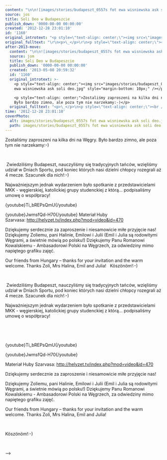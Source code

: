 ```yaml
---
content: "\n\n![images/stories/budapeszt_0557s fot ewa wisniewska ask soli deo.jpg](images/stories/budapeszt_0557s fot ewa wisniewska ask soli deo.jpg)\nZostaliśmy zaproszeni na kilka dni na Węgry. Było bardzo zimno, ale poza tym nie narzekamy:-)\n\n<!--{{intro-break}}-->\n\n\_\n\n&nbsp;Zwiedziliśmy Budapeszt, nauczyliśmy się tradycyjnych tańców, wzięliśmy udział w Dniach Sportu, pod koniec których nasi dzielni chłopcy rozegrali aż 4 mecze. Szacunek dla nich!:-)&nbsp;\n\n Najważniejszym jednak wydarzeniem było spotkanie z przedstawicielami MKK - węgierskiej, katolickiej grupy studenckiej z którą… podpisaliśmy umowę o współpracy!\n\_\n\_\n\n{youtube}Ti_bREPsQmU{/youtube}\n&nbsp;\n\n{youtube}JwmsfQd-H70{/youtube}\nMateriał Huby Szarvasa:&nbsp;http://helyzet.tv/index.php?mod=video&id=470\n\n\n Dziękujemy serdecznie za zaproszenie i niesamowicie miłe przyjęcie nas!\nDziękujemy Zoliemu, pani Halinie, Emilowi i Julii (Emil i Julia są rodowitymi Węgrami, a świetnie mówią po polsku!)\n Dziękujemy Panu Romanowi Kowalskiemu - Ambasadorowi Polski na Węgrzech, za odwiedziny mimo napiętego grafiku zajęć.\n\n Our friends from Hungary – thanks for your invitation and the warm welcome.\n Thanks Zoli, Mrs Halina, Emil and Julia!\n\_\nKöszönöm!:-)\n\_\n\n\n<!--CONTENT FROM OLD SERVER (jos before 2013): \n\n![images/stories/budapeszt_0557s fot ewa wisniewska ask soli deo.jpg](images/stories/budapeszt_0557s fot ewa wisniewska ask soli deo.jpg)\n\r\n\nZostaliśmy zaproszeni na kilka dni na Węgry. Było bardzo zimno, ale poza tym nie narzekamy:-)\n\r\n\n<!--{{intro-break}}-->\n\r\n\n\_\n\r\n&nbsp;Zwiedziliśmy Budapeszt, nauczyliśmy się tradycyjnych tańców, wzięliśmy udział w Dniach Sportu, pod koniec których nasi dzielni chłopcy rozegrali aż 4 mecze. Szacunek dla nich!:-)&nbsp;\n\n Najważniejszym jednak wydarzeniem było spotkanie z przedstawicielami MKK - węgierskiej, katolickiej grupy studenckiej z którą… podpisaliśmy umowę o współpracy!\n\r\n\n\_\n\r\n\n\_\n\r\n{youtube}Ti_bREPsQmU{/youtube}\r\n&nbsp;\r\n\r\n{youtube}JwmsfQd-H70{/youtube}\r\n\r\n\nMateriał Huby Szarvasa:&nbsp;http://helyzet.tv/index.php?mod=video&id=470\n\r\n\n Dziękujemy serdecznie za zaproszenie i niesamowicie miłe przyjęcie nas!\n\r\n\nDziękujemy Zoliemu, pani Halinie, Emilowi i Julii (Emil i Julia są rodowitymi Węgrami, a świetnie mówią po polsku!)\n Dziękujemy Panu Romanowi Kowalskiemu - Ambasadorowi Polski na Węgrzech, za odwiedziny mimo napiętego grafiku zajęć.\n\n Our friends from Hungary – thanks for your invitation and the warm welcome.\n Thanks Zoli, Mrs Halina, Emil and Julia!\n\r\n\n\_\n\r\n\nKöszönöm!:-)\n\r\n\n\_\n\n-->"
source: jos
title: Soli Deo w Budapeszcie
publish_down: '0000-00-00 00:00:00'
created: '2012-12-28 23:01:10'
id: '1160'
original_introtext: "<p style=\"text-align: center;\"><img src=\"images/stories/budapeszt_0557s fot ewa wisniewska ask soli deo.jpg\" style=\"margin-bottom: 10px;\" /></p>\r\n<p style=\"text-align: center;\">Zostaliśmy zaproszeni na kilka dni na Węgry. Było bardzo zimno, ale poza tym nie narzekamy:-)</p>\r\n"
original_fulltext: "\r\n<p>\_</p>\r\n<p style=\"text-align: center;\"><br />&nbsp;Zwiedziliśmy Budapeszt, nauczyliśmy się tradycyjnych tańców, wzięliśmy udział w Dniach Sportu, pod koniec których nasi dzielni chłopcy rozegrali aż 4 mecze. Szacunek dla nich!:-)&nbsp;<br /><br /> Najważniejszym jednak wydarzeniem było spotkanie z przedstawicielami MKK - węgierskiej, katolickiej grupy studenckiej z którą… podpisaliśmy umowę o współpracy!</p>\r\n<p style=\"text-align: center;\">\_</p>\r\n<p style=\"text-align: center;\">\_</p>\r\n<div style=\"text-align: center;\">{youtube}Ti_bREPsQmU{/youtube}</div>\r\n<div style=\"text-align: center;\">&nbsp;</div>\r\n<div style=\"text-align: center;\"></div>\r\n<div style=\"text-align: center;\">{youtube}JwmsfQd-H70{/youtube}</div>\r\n<div style=\"text-align: center;\"></div>\r\n<p style=\"text-align: center;\">Materiał Huby Szarvasa:&nbsp;http://helyzet.tv/index.php?mod=video&amp;id=470</p>\r\n<p style=\"text-align: left;\"><br /><br /> Dziękujemy serdecznie za zaproszenie i niesamowicie miłe przyjęcie nas!</p>\r\n<p>Dziękujemy Zoliemu, pani Halinie, Emilowi i Julii (Emil i Julia są rodowitymi Węgrami, a świetnie mówią po polsku!)<br /> Dziękujemy Panu Romanowi Kowalskiemu - Ambasadorowi Polski na Węgrzech, za odwiedziny mimo napiętego grafiku zajęć.<br /><br /> Our friends from Hungary – thanks for your invitation and the warm welcome.<br /> Thanks Zoli, Mrs Halina, Emil and Julia!</p>\r\n<p>\_</p>\r\n<p style=\"text-align: left;\">Köszönöm!:-)</p>\r\n<p style=\"text-align: center;\">\_</p>"
after-2013-move:
  content: "\n\n![images/stories/budapeszt_0557s fot ewa wisniewska ask soli deo.jpg](images/stories/budapeszt_0557s fot ewa wisniewska ask soli deo.jpg)\nZostaliśmy zaproszeni na kilka dni na Węgry. Było bardzo zimno, ale poza tym nie narzekamy:-)\n\n<!--{{intro-break}}-->\n\n\_\n\n&nbsp;Zwiedziliśmy Budapeszt, nauczyliśmy się tradycyjnych tańców, wzięliśmy udział w Dniach Sportu, pod koniec których nasi dzielni chłopcy rozegrali aż 4 mecze. Szacunek dla nich!:-)&nbsp;\n\n Najważniejszym jednak wydarzeniem było spotkanie z przedstawicielami MKK - węgierskiej, katolickiej grupy studenckiej z którą… podpisaliśmy umowę o współpracy!\n\_\n\_\n\n{youtube}Ti_bREPsQmU{/youtube}\n&nbsp;\n\n{youtube}JwmsfQd-H70{/youtube}\nMateriał Huby Szarvasa:&nbsp;http://helyzet.tv/index.php?mod=video&id=470\n\n\n Dziękujemy serdecznie za zaproszenie i niesamowicie miłe przyjęcie nas!\nDziękujemy Zoliemu, pani Halinie, Emilowi i Julii (Emil i Julia są rodowitymi Węgrami, a świetnie mówią po polsku!)\n Dziękujemy Panu Romanowi Kowalskiemu - Ambasadorowi Polski na Węgrzech, za odwiedziny mimo napiętego grafiku zajęć.\n\n Our friends from Hungary – thanks for your invitation and the warm welcome.\n Thanks Zoli, Mrs Halina, Emil and Julia!\n\_\nKöszönöm!:-)\n\_\n"
  source: jom
  title: Soli Deo w Budapeszcie
  publish_down: '0000-00-00 00:00:00'
  created: '2013-05-08 20:59:32'
  id: '1160'
  original_introtext: >-
    <p style="text-align: center;"><img src="images/stories/budapeszt_0557s fot
    ewa wisniewska ask soli deo.jpg" style="margin-bottom: 10px;" /></p>

    <p style="text-align: center;">Zostaliśmy zaproszeni na kilka dni na Węgry.
    Było bardzo zimno, ale poza tym nie narzekamy:-)</p>
  original_fulltext: "<p>\_</p>\n<p style=\"text-align: center;\"><br />&nbsp;Zwiedziliśmy Budapeszt, nauczyliśmy się tradycyjnych tańców, wzięliśmy udział w Dniach Sportu, pod koniec których nasi dzielni chłopcy rozegrali aż 4 mecze. Szacunek dla nich!:-)&nbsp;<br /><br /> Najważniejszym jednak wydarzeniem było spotkanie z przedstawicielami MKK - węgierskiej, katolickiej grupy studenckiej z którą… podpisaliśmy umowę o współpracy!</p>\n<p style=\"text-align: center;\">\_</p>\n<p style=\"text-align: center;\">\_</p>\n<div style=\"text-align: center;\">{youtube}Ti_bREPsQmU{/youtube}</div>\n<div style=\"text-align: center;\">&nbsp;</div>\n<div style=\"text-align: center;\"></div>\n<div style=\"text-align: center;\">{youtube}JwmsfQd-H70{/youtube}</div>\n<div style=\"text-align: center;\"></div>\n<p style=\"text-align: center;\">Materiał Huby Szarvasa:&nbsp;http://helyzet.tv/index.php?mod=video&amp;id=470</p>\n<p style=\"text-align: left;\"><br /><br /> Dziękujemy serdecznie za zaproszenie i niesamowicie miłe przyjęcie nas!</p>\n<p>Dziękujemy Zoliemu, pani Halinie, Emilowi i Julii (Emil i Julia są rodowitymi Węgrami, a świetnie mówią po polsku!)<br /> Dziękujemy Panu Romanowi Kowalskiemu - Ambasadorowi Polski na Węgrzech, za odwiedziny mimo napiętego grafiku zajęć.<br /><br /> Our friends from Hungary – thanks for your invitation and the warm welcome.<br /> Thanks Zoli, Mrs Halina, Emil and Julia!</p>\n<p>\_</p>\n<p style=\"text-align: left;\">Köszönöm!:-)</p>\n<p style=\"text-align: center;\">\_</p>"
time: '2012-12-28 23:01:10'
coverPhoto:
  alt: images/stories/budapeszt_0557s fot ewa wisniewska ask soli deo.jpg
  path: images/stories/budapeszt_0557s fot ewa wisniewska ask soli deo.jpg
---
```

Zostaliśmy zaproszeni na kilka dni na Węgry. Było bardzo zimno, ale poza tym nie narzekamy:-)

<!--{{intro-break}}-->

 

&nbsp;Zwiedziliśmy Budapeszt, nauczyliśmy się tradycyjnych tańców, wzięliśmy udział w Dniach Sportu, pod koniec których nasi dzielni chłopcy rozegrali aż 4 mecze. Szacunek dla nich!:-)&nbsp;

 Najważniejszym jednak wydarzeniem było spotkanie z przedstawicielami MKK - węgierskiej, katolickiej grupy studenckiej z którą… podpisaliśmy umowę o współpracy!
 
 

{youtube}Ti_bREPsQmU{/youtube}
&nbsp;

{youtube}JwmsfQd-H70{/youtube}
Materiał Huby Szarvasa:&nbsp;http://helyzet.tv/index.php?mod=video&id=470


 Dziękujemy serdecznie za zaproszenie i niesamowicie miłe przyjęcie nas!
Dziękujemy Zoliemu, pani Halinie, Emilowi i Julii (Emil i Julia są rodowitymi Węgrami, a świetnie mówią po polsku!)
 Dziękujemy Panu Romanowi Kowalskiemu - Ambasadorowi Polski na Węgrzech, za odwiedziny mimo napiętego grafiku zajęć.

 Our friends from Hungary – thanks for your invitation and the warm welcome.
 Thanks Zoli, Mrs Halina, Emil and Julia!
 
Köszönöm!:-)
 


<!--CONTENT FROM OLD SERVER (jos before 2013): 




Zostaliśmy zaproszeni na kilka dni na Węgry. Było bardzo zimno, ale poza tym nie narzekamy:-)


<!--{{intro-break}}-->


 

&nbsp;Zwiedziliśmy Budapeszt, nauczyliśmy się tradycyjnych tańców, wzięliśmy udział w Dniach Sportu, pod koniec których nasi dzielni chłopcy rozegrali aż 4 mecze. Szacunek dla nich!:-)&nbsp;

 Najważniejszym jednak wydarzeniem było spotkanie z przedstawicielami MKK - węgierskiej, katolickiej grupy studenckiej z którą… podpisaliśmy umowę o współpracy!


 


 

{youtube}Ti_bREPsQmU{/youtube}
&nbsp;

{youtube}JwmsfQd-H70{/youtube}


Materiał Huby Szarvasa:&nbsp;http://helyzet.tv/index.php?mod=video&id=470


 Dziękujemy serdecznie za zaproszenie i niesamowicie miłe przyjęcie nas!


Dziękujemy Zoliemu, pani Halinie, Emilowi i Julii (Emil i Julia są rodowitymi Węgrami, a świetnie mówią po polsku!)
 Dziękujemy Panu Romanowi Kowalskiemu - Ambasadorowi Polski na Węgrzech, za odwiedziny mimo napiętego grafiku zajęć.

 Our friends from Hungary – thanks for your invitation and the warm welcome.
 Thanks Zoli, Mrs Halina, Emil and Julia!


 


Köszönöm!:-)


 

-->

<!--{{json:{"created_date":"2012-12-28 23:01:10","publish_down":"0000-00-00 00:00:00","id":"1160"}}}-->